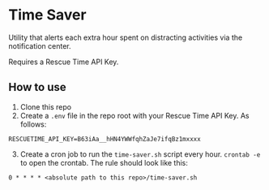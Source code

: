 # Time Saver

Utility that alerts each extra hour spent on distracting activities via the notification center.

Requires a Rescue Time API Key.

## How to use

1. Clone this repo
2. Create a `.env` file in the repo root with your Rescue Time API Key. As follows:

```
RESCUETIME_API_KEY=B63iAa__hHN4YWWfqhZaJe7ifqBz1mxxxx
```

3. Create a cron job to run the `time-saver.sh` script every hour. `crontab -e` to open the crontab.
The rule should look like this:

```
0 * * * * <absolute path to this repo>/time-saver.sh
```

